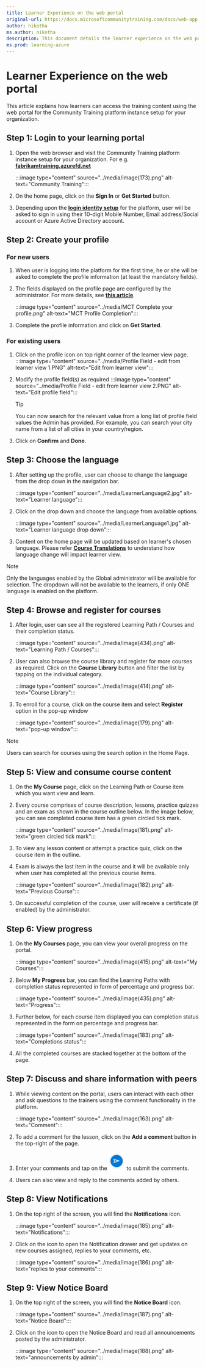 ```yaml
---
title: Learner Experience on the web portal
original-url: https://docs.microsoftcommunitytraining.com/docs/web-app
author: nikotha
ms.author: nikotha
description: This document details the learner experience on the web portal of Community Training platform.
ms.prod: learning-azure
---
```


# Learner Experience on the web portal

This article explains how learners can access the training content using the web portal for the Community Training platform instance setup for your organization.

## Step 1: Login to your learning portal

1. Open the web browser and visit  the Community Training platform instance  setup for your organization. For e.g. [**fabrikamtraining.azurefd.net**](https://fabrikamtraining.azurefd.net/)

    :::image type="content" source="../media/image(173).png" alt-text="Community Training":::

2. On the home page, click on the **Sign In**  or  **Get Started** button.

3. Depending upon the [**login identity setup**](../infrastructure-management/install-your-platform-instance/configure-login-social-work-school-account.md) for the platform, user will be asked to sign in using  their 10-digit Mobile Number, Email address/Social account or Azure Active Directory account.

## Step 2: Create your profile

### For new users

1. When user is logging into the platform for the first time, he or she will be asked to complete the profile information (at least the mandatory fields).

2. The fields displayed on the profile page  are configured by the administrator. For more details, see [**this article**](../settings/add-additional-profile-fields-for-user-information.md).

    :::image type="content" source="../media/MCT Complete your profile.png" alt-text="MCT Profile Completion":::

3. Complete the profile information and click  on **Get Started**.

### For existing users

1. Click on the profile icon on top right corner of the learner view page.
    :::image type="content" source="../media/Profile Field - edit from learner view 1.PNG" alt-text="Edit from learner view":::

2. Modify the profile field(s) as required
    :::image type="content" source="../media/Profile Field - edit from learner view 2.PNG" alt-text="Edit profile field":::

    >[!Tip]
    >You can now search for the relevant value from a long list of profile field values the Admin has provided. For example, you can search your city name from a list of all cities in your country/region.

3. Click on **Confirm** and **Done**.

## Step 3: Choose the language

1. After setting up the profile, user can choose to change the language from the drop down in the navigation bar.

    :::image type="content" source="../media/LearnerLanguage2.jpg" alt-text="Learner language":::

2. Click on the drop down and choose the language from available options.

    :::image type="content" source="../media/LearnerLanguage1.jpg" alt-text="Learner language drop down":::

3. Content on the home page will be updated based on learner's chosen language. Please refer [**Course Translations**](../content-management/create-content/create-course-category/create-a-new-course.md#option-4---create-multiple-translations-of-a-course) to understand how language change will impact learner view.

>[!NOTE]
>Only the languages enabled by the Global administrator will be available for selection. The dropdown will not be available to the learners, if only ONE language is enabled on the platform.

## Step 4: Browse and register for courses

1. After login, user can see all the registered Learning Path / Courses and their completion status.

    :::image type="content" source="../media/image(434).png" alt-text="Learning Path / Courses":::

2. User can also browse the course library and register for more courses as required. Click on the **Course Library** button and filter the list by tapping on the individual category.

    :::image type="content" source="../media/image(414).png" alt-text="Course Library":::

3. To enroll for a course, click on the course item and select **Register** option in the pop-up window

    :::image type="content" source="../media/image(179).png" alt-text="pop-up window":::

> [!NOTE]
> Users can search for courses using the search option in the Home Page.

## Step 5: View and consume course content

1. On the **My Course** page, click on the Learning Path or Course item which you want view and learn.

2. Every course comprises of course description, lessons, practice quizzes and an exam as shown in the course outline below. In the image below, you can see completed course item has a green circled tick mark.

    :::image type="content" source="../media/image(181).png" alt-text="green circled tick mark":::

3. To view any lesson content or  attempt a practice quiz, click on the course item in the outline.

4. Exam is always the last item in the course and it will be available only when user has completed all the previous course items.

    :::image type="content" source="../media/image(182).png" alt-text="Previous Course":::

5. On successful completion of the course, user will receive a certificate (if enabled) by the administrator.

## Step 6: View progress

1. On the **My Courses** page,  you can view your overall progress on the portal.

    :::image type="content" source="../media/image(415).png" alt-text="My Courses":::

2. Below **My Progress** bar, you can find the Learning Paths with  completion status represented in form of percentage and progress bar.

    :::image type="content" source="../media/image(435).png" alt-text="Progress":::

3. Further below, for each course item displayed you can completion status represented in the form on percentage and progress bar.

    :::image type="content" source="../media/image(183).png" alt-text="Completions status":::

4. All the completed courses are stacked together at the bottom of the page.

## Step 7: Discuss and share information with peers

1. While viewing content on the portal, users can interact with each other and ask questions to the trainers using the comment functionality in the platform.

    :::image type="content" source="../media/image(163).png" alt-text="Comment":::

2. To add a comment for the lesson, click on the  **Add a comment** button in the top-right of the page.

3. Enter your comments and tap on the ![Add a comment](../media/image%28184%29.png) to submit the comments.

4. Users can also view and reply to the comments added by others.

## Step 8: View Notifications

1. On the top right of the screen, you will find the **Notifications** icon.

    :::image type="content" source="../media/image(185).png" alt-text="Notifications":::

2. Click on the icon to open the Notification drawer and get updates on new courses assigned, replies to your comments, etc.

    :::image type="content" source="../media/image(186).png" alt-text="replies to your comments":::

## Step 9: View Notice Board

1. On the top right of the screen, you will find the **Notice Board** icon.  

    :::image type="content" source="../media/image(187).png" alt-text="Notice Board":::

2. Click on the icon to open the Notice Board and read all announcements posted by the administrator.

    :::image type="content" source="../media/image(188).png" alt-text="announcements by admin":::
